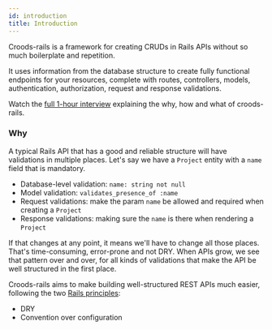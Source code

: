 ```yaml
---
id: introduction
title: Introduction
---
```


Croods-rails is a framework for creating CRUDs in Rails APIs without so much boilerplate and repetition.

It uses information from the database structure to create fully functional endpoints for your resources, complete with routes, controllers, models, authentication, authorization, request and response validations.

Watch the <a href="https://us02web.zoom.us/rec/share/M3613DtBHx6RbAhjW5oHEb_kWfI1dhEcj0hDCAGsPhNzVE5JVc1qmEcl8XearFWG.Q0zgc9tbvjA785cA" target="_blank">full 1-hour interview</a> explaining the why, how and what of croods-rails.

### Why

A typical Rails API that has a good and reliable structure will have validations in multiple places.
Let's say we have a `Project` entity with a `name` field that is mandatory.

- Database-level validation: `name: string not null`
- Model validation: `validates_presence_of :name`
- Request validations: make the param `name` be allowed and required when creating a `Project`
- Response validations: making sure the `name` is there when rendering a `Project`

If that changes at any point, it means we'll have to change all those places. That's time-consuming, error-prone and not DRY. When APIs grow, we see that pattern over and over, for all kinds of validations that make the API be well structured in the first place.

Croods-rails aims to make building well-structured REST APIs much easier, following the two [Rails principles](https://guides.rubyonrails.org/getting_started.html#what-is-rails-questionmark):

- DRY
- Convention over configuration
